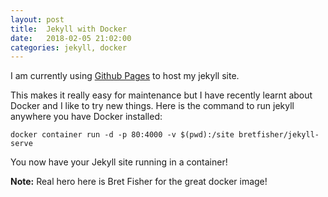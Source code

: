 ```yaml
---
layout: post
title:  Jekyll with Docker
date:   2018-02-05 21:02:00
categories: jekyll, docker
---
```


I am currently using [Github Pages](https://pages.github.com/) to host my jekyll site.

This makes it really easy for maintenance but I have recently learnt about Docker and I like to try new things. Here is the command to run jekyll anywhere you have Docker installed:
```
docker container run -d -p 80:4000 -v $(pwd):/site bretfisher/jekyll-serve
```

You now have your Jekyll site running in a container!

**Note:** Real hero here is Bret Fisher for the great docker image!
